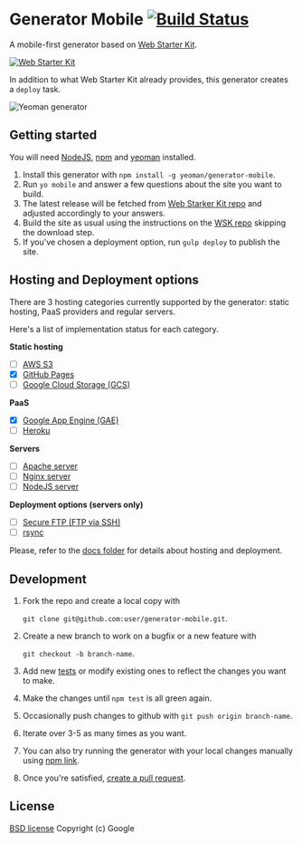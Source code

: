 # Generator Mobile [![Build Status][travis-img]][travis-link] 

A mobile-first generator based on [Web Starter Kit][wsk-repo].

[![Web Starter Kit][wsk-screenshot1]][wsk-repo]

In addition to what Web Starter Kit already provides, this generator creates 
a `deploy` task. 

![Yeoman generator][wsk-screenshot2]

## Getting started

You will need [NodeJS](http://nodejs.org/), [npm](https://www.npmjs.org/) and [yeoman](http://yeoman.io/) installed.

1. Install this generator with `npm install -g yeoman/generator-mobile`.
2. Run `yo mobile` and answer a few questions about the site you want to build.
3. The latest release will be fetched from [Web Starker Kit repo][wsk-repo] 
   and adjusted accordingly to your answers.
4. Build the site as usual using the instructions on the [WSK repo](https://github.com/google/web-starter-kit#quickstart) skipping the download step.
5. If you've chosen a deployment option, run `gulp deploy` to publish the site.

## Hosting and Deployment options

There are 3 hosting categories currently supported by the generator:
static hosting, PaaS providers and regular servers.

Here's a list of implementation status for each category.

**Static hosting**

* [ ] [AWS S3][aws-s3]
* [x] [GitHub Pages][gh-pages]
* [ ] [Google Cloud Storage (GCS)][gcs]

**PaaS**

* [x] [Google App Engine (GAE)][gae]
* [ ] [Heroku][heroku-website]

**Servers**

* [ ] [Apache server][httpd]
* [ ] [Nginx server][nginx]
* [ ] [NodeJS server][nodejs-server]

**Deployment options (servers only)**

* [ ] [Secure FTP (FTP via SSH)][sftp-wiki]
* [ ] [rsync][rsync-wiki]

Please, refer to the [docs folder](docs/) for details about hosting and
deployment.

## Development

1. Fork the repo and create a local copy with

   `git clone git@github.com:user/generator-mobile.git`.

2. Create a new branch to work on a bugfix or a new feature with

   `git checkout -b branch-name`.

3. Add new [tests](test/) or modify existing ones to reflect the changes 
   you want to make.
4. Make the changes until `npm test` is all green again.
5. Occasionally push changes to github with `git push origin branch-name`.
6. Iterate over 3-5 as many times as you want.
7. You can also try running the generator with your local changes manually
   using [npm link](https://www.npmjs.org/doc/cli/npm-link.html).
8. Once you're satisfied, [create a pull request](https://help.github.com/articles/creating-a-pull-request/).

## License

[BSD license](http://opensource.org/licenses/bsd-license.php)
Copyright (c) Google


[wsk-repo]: https://github.com/google/web-starter-kit
[wsk-screenshot1]: https://camo.githubusercontent.com/a1b538962fa669f54f37509f8961613aa4753254/687474703a2f2f692e696d6775722e636f6d2f6e475572456d782e706e67
[wsk-screenshot2]: https://cloud.githubusercontent.com/assets/25405/5183611/9ace76a4-74a8-11e4-978a-17fda7eb4cfd.png
[travis-img]: https://secure.travis-ci.org/yeoman/generator-mobile.svg?branch=wsk
[travis-link]: https://travis-ci.org/yeoman/generator-mobile
[aws-s3]: http://docs.aws.amazon.com/AmazonS3/latest/dev/website-hosting-custom-domain-walkthrough.html
[gh-pages]: https://pages.github.com/
[gcs]: https://cloud.google.com/storage/docs/website-configuration
[gae]: https://cloud.google.com/appengine/
[heroku-website]: https://www.heroku.com/
[httpd]: http://httpd.apache.org/
[nginx]: http://nginx.org/en/
[nodejs-server]: https://github.com/h5bp/server-configs-node
[sftp-wiki]: http://en.wikipedia.org/wiki/SSH_File_Transfer_Protocol
[rsync-wiki]: http://en.wikipedia.org/wiki/Rsync
